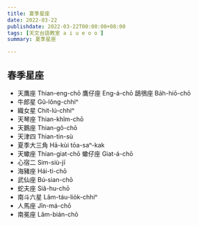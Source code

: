 ```yaml
---
title: 夏季星座
date: 2022-03-22
publishdate: 2022-03-22T00:00:00+08:00
tags: [天文台語教室 a i u e o o͘]
summary: 夏季星座

---
```


## 春季星座
- 天鷹座 Thian-eng-chō		鷹仔座 Eng-á-chō		鴟鴞座 Ba̍h-hiō-chō
- 牛郎星 Gû-lông-chhiⁿ
- 織女星 Chit-lú-chhiⁿ
- 天琴座 Thian-khîm-chō
- 天鵝座 Thian-gô-chō
- 天津四 Thian-tin-sù
- 夏季大三角 Hā-kùi tōa-saⁿ-kak
- 天蠍座 Thian-giat-chō		蠍仔座 Giat-á-chō
- 心宿二 Sim-siù-jī
- 海豬座 Hái-ti-chō
- 武仙座 Bú-sian-chō
- 蛇夫座 Siâ-hu-chō
- 南斗六星 Lâm-táu-lio̍k-chhiⁿ
- 人馬座 Jîn-má-chō
- 南冕座 Lâm-bián-chō
